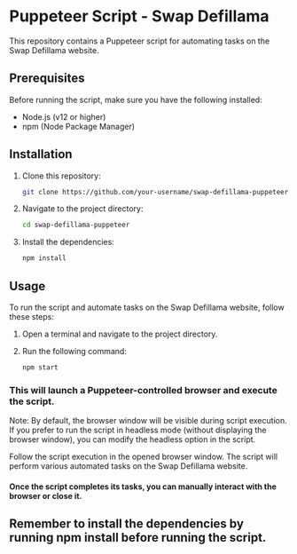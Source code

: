 # Puppeteer Script - Swap Defillama

This repository contains a Puppeteer script for automating tasks on the Swap Defillama website.

## Prerequisites

Before running the script, make sure you have the following installed:

- Node.js (v12 or higher)
- npm (Node Package Manager)

## Installation

1. Clone this repository:

   ```bash
   git clone https://github.com/your-username/swap-defillama-puppeteer.git

2. Navigate to the project directory:

   ```bash
   cd swap-defillama-puppeteer

3. Install the dependencies:

   ```bash
   npm install


## Usage

To run the script and automate tasks on the Swap Defillama website, follow these steps:

1. Open a terminal and navigate to the project directory.

2. Run the following command:

   ```bash
   npm start

### This will launch a Puppeteer-controlled browser and execute the script.

Note: By default, the browser window will be visible during script execution. If you prefer to run the script in headless mode (without displaying the browser window), you can modify the headless option in the script.

Follow the script execution in the opened browser window. The script will perform various automated tasks on the Swap Defillama website.

#### Once the script completes its tasks, you can manually interact with the browser or close it.

## Remember to install the dependencies by running npm install before running the script.

